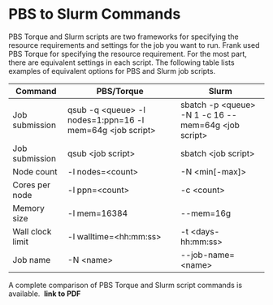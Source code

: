 # PBS to Slurm Commands

PBS Torque and Slurm scripts are two frameworks for specifying the resource requirements and settings for the job you want to run. Frank used PBS Torque for specifying the resource requirement. For the most part, there are equivalent settings in each script. The following table lists examples of equivalent options for PBS and Slurm job scripts.

<link rel="stylesheet" href="https://cdn.datatables.net/1.13.4/css/jquery.dataTables.min.css">

<table class="display cell-border" id="cTable">
	<thead>
		<tr>
			<th>Command</th>
			<th>PBS/Torque</th>
			<th>Slurm</th>
		</tr>
	</thead>
	<tbody>
		<tr>
			<td>Job submission</td>
			<td>qsub -q &lt;queue&gt; -l nodes=1:ppn=16 -l mem=64g &lt;job script&gt;</td>
			<td>sbatch -p &lt;queue&gt; -N 1 -c 16 --mem=64g &lt;job script&gt;</td>
		</tr>
		<tr>
			<td>Job submission</td>
			<td>qsub &lt;job script&gt;</td>
			<td>sbatch &lt;job script&gt;</td>
		</tr>
		<tr>
			<td>Node count</td>
			<td>-l nodes=&lt;count&gt;</td>
			<td>-N &lt;min[-max]&gt;</td>
		</tr>
		<tr>
			<td>Cores per node</td>
			<td>-l ppn=&lt;count&gt;</td>
			<td>-c &lt;count&gt;</td>
		</tr>
		<tr>
			<td>Memory size</td>
			<td>-l mem=16384</td>
			<td>--mem=16g</td>
		</tr>
		<tr>
			<td>Wall clock limit</td>
			<td>-l walltime=&lt;hh:mm:ss&gt;</td>
			<td>-t &lt;days-hh:mm:ss&gt;</td>
		</tr>
		<tr>
			<td>Job name</td>
			<td>-N &lt;name&gt;</td>
			<td>--job-name=&lt;name&gt;</td>
		</tr>
	</tbody>
</table>
<script type="text/javascript" src="https://code.jquery.com/jquery-3.7.0.min.js"></script>
<script type="text/javascript" src="https://cdn.datatables.net/1.13.4/js/jquery.dataTables.min.js"></script>
<script type="text/javascript">
    $(document).ready(function() {
        $('#cTable').DataTable({
            "paging": false,
            "bPaginate": false,
            "bLengthChange": false,
            "bFilter": true,
            "bInfo": false,
            "bAutoWidth": false,
            "searching": false,
            "ordering": false
        });
    });
</script>

A complete comparison of PBS Torque and Slurm script commands&nbsp;is available.&nbsp; <strong>link to PDF</strong>

